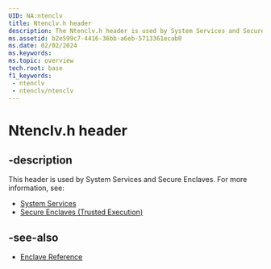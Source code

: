 ```yaml
---
UID: NA:ntenclv
title: Ntenclv.h header
description: The Ntenclv.h header is used by System Services and Secure Enclaves.
ms.assetid: b2e599c7-4416-36bb-a6eb-5713361ecab0
ms.date: 02/02/2024
ms.keywords: 
ms.topic: overview
tech.root: base
f1_keywords:
 - ntenclv
 - ntenclv/ntenclv
---
```


# Ntenclv.h header

## -description

This header is used by System Services and Secure Enclaves. For more information, see:

- [System Services](../_base/index.md)
- [Secure Enclaves (Trusted Execution)](/windows/win32/trusted-execution/enclaves)

## -see-also

- [Enclave Reference](/windows/win32/trusted-execution/enclaves-reference)
